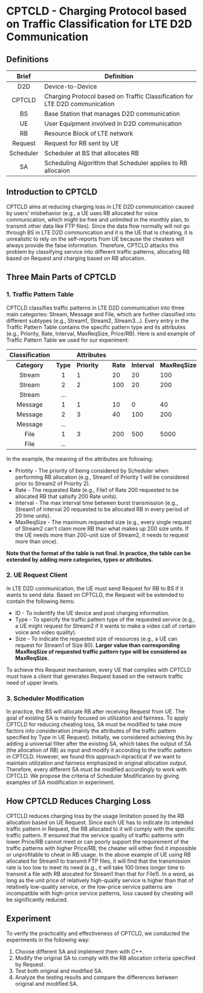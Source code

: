 # CPTCLD - Charging Protocol based on Traffic Classification for LTE D2D Communication

## Definitions
| Brief | Definition |
| :---: | --- |
| D2D | Device-to-Device |
| CPTCLD | Charging Protocol based on Traffic Classification for LTE D2D communication |
| BS | Base Station that manages D2D communication |
| UE | User Equipment involved in D2D communication |
| RB | Resource Block of LTE network |
| Request | Request for RB sent by UE |
| Scheduler | Scheduler at BS that allocates RB |
| SA | Scheduling Algorithm that Scheduler applies to RB allocaion |

## Introduction to CPTCLD
CPTCLD aims at reducing charging loss in LTE D2D communication caused by users' misbehavior (e.g., a UE uses RB allocated for voice communication, which might be free and unlimited in the monthly plan, to transmit other data like FTP files). Since the data flow normally will not go through BS in LTE D2D communication and it is the UE that is cheating, it is unrealistic to rely on the self-reports from UE because the cheaters will always provide the false information. Therefore, CPTCLD attacks this problem by classifying service into different traffic patterns, allocating RB based on Request and charging based on RB allocation.

## Three Main Parts of CPTCLD
### 1.  Traffic Pattern Table
CPTCLD classifies traffic patterns in LTE D2D communication into three main categories: Stream, Message and File, which are further classified into different subtypes (e.g., Stream1, Stream2, Stream3...). Every entry in the Traffic Pattern Table contains the specific pattern type and its attributes (e.g., Priority, Rate, Interval, MaxReqSize, Price/RB). Here is and example of Traffic Pattern Table we used for our experiment:

| Classification || Attributes |||||
| :---: | :---: | --- | --- | --- | --- | --- |
| **Category** | **Type** | **Priority** | **Rate** | **Interval** | **MaxReqSize** | **Price/RB** |
| Stream | 1 | 1 | 20 | 20 | 100 | 0 |
| Stream | 2 | 2 | 100 | 20 | 200 | 2 |
| Stream | ... |
| Message | 1 | 1 | 10 | 0 | 40 | 0 |
| Message | 2 | 3 | 40 | 100 | 200 | 1 |
| Message | ... |
| File | 1 | 3 | 200 | 500 | 5000 | 2 |
| File | ... |

In the example, the meaning of the attributes are following:
- Priotity - The priority of being considered by Scheduler when performing RB allocation (e.g., Stream1 of Priority 1 will be considered prior to Stream2 of Priority 2).
- Rate - The requested Rate (e.g., File1 of Rate 200 requested to be allocated RB that satisify 200 Rate units). 
- Interval - The max interval time between burst transmission (e.g., Stream1 of Interval 20 requested to be allocated RB in every period of 20 time units).
- MaxReqSize - The maximum requested size (e.g., every single request of Stream2 can't claim more RB than what makes up 200 size units. If the UE needs more than 200-unit size of Stream2, it needs to request more than once).

**Note that the format of the table is not final. In practice, the table can be extended by adding more categories, types or attributes.**

### 2.  UE Request Client
In LTE D2D communication, the UE must send Request for RB to BS if it wants to send data. Based on CPTCLD, the Request will be extended to contain the following items:
- ID - To indentify the UE device and post charging information.
- Type - To speicify the traffic pattern type of the requested service (e.g., a UE might request for Stream2 if it wants to make a video call of certain voice and video quality).
- Size - To indicate the requested size of resources (e.g., a UE can request for Stream1 of Size 80). **Larger value than corresponding MaxReqSize of requested traffic pattern type will be considered as MaxReqSize.**

To achieve this Request mechanism, every UE that complies with CPTCLD must have a client that generates Request based on the network traffic need of upper levels.

### 3.  Scheduler Modification
In practice, the BS will allocate RB after receiving Request from UE. The goal of existing SA is mainly focused on utilization and fairness. To apply CPTCLD for reducing cheating loss, SA must be modified to take more factors into consideration (mainly the attributes of the traffic pattern specified by Type in UE Request). Initially, we considered achieving this by adding a universal filter after the existing SA, which takes the output of SA (the allocation of RB) as input and modify it according to the traffic pattern in CPTCLD. However, we found this approach inpractical if we want to maintain utilization and fairness emphasized in original allocation output. Therefore, every different SA must be modified accordingly to work with CPTCLD. We propose the criteria of Scheduler Modification by giving examples of SA modification in experiment. 

## How CPTCLD Reduces Charging Loss
CPTCLD reduces charging loss by the usage limitation posed by the RB allocation based on UE Request. Since each UE has to indicate its intended traffic pattern in Request, the RB allocated to it will comply with the specific traffic pattern. If ensured that the service quality of traffic patterns with lower Price/RB cannot meet or can poorly support the requirement of the traffic patterns with higher Price/RB, the cheater will either find it impossible or unprofitable to cheat in RB usage. In the above example of UE using RB allocated for Stream1 to transmit FTP files, it will find that the transmission rate is too low to meet its need (e.g., it will take 100 times longer time to transmit a file with RB alocated for Stream1 than that for File1). In a word, as long as the unit price of relatively high-quality service is higher than that of relatively low-quality service, or the low-price service patterns are incompatible with high-price service patterns, loss caused by cheating will be significantly reduced.

## Experiment
To verify the practicality and effectiveness of CPTCLD, we conducted the experiments in the following way:
1.  Choose different SA and implement them with C++.
2.  Modify the original SA to comply with the RB allocation criteria specified by Request.
3.  Test both original and modified SA.
4.  Analyze the testing results and compare the differences between original and modified SA.
